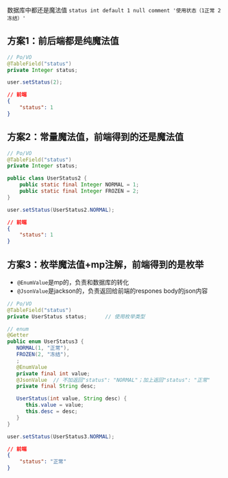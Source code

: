 数据库中都还是魔法值 `status int default 1 null comment '使用状态（1正常 2冻结）'`

## 方案1：前后端都是纯魔法值

```java
// Po/VO
@TableField("status")
private Integer status;
```
```java
user.setStatus(2);
```
```json
// 前端
{
    "status": 1
}
```

## 方案2：常量魔法值，前端得到的还是魔法值

```java
// Po/VO
@TableField("status")
private Integer status;
```
```java
public class UserStatus2 {
    public static final Integer NORMAL = 1;
    public static final Integer FROZEN = 2;
}
```
```java
user.setStatus(UserStatus2.NORMAL);
```
```json
// 前端
{
    "status": 1
}
```

## 方案3：枚举魔法值+mp注解，前端得到的是枚举

- `@EnumValue`是mp的，负责和数据库的转化
- `@JsonValue`是jackson的，负责返回给前端的respones body的json内容
```java
// Po/VO
@TableField("status")
private UserStatus status;      // 使用枚举类型
```
```java
// enum
@Getter
public enum UserStatus3 {
   NORMAL(1, "正常"),
   FROZEN(2, "冻结"),
   ;
   @EnumValue
   private final int value;
   @JsonValue  // 不加返回"status": "NORMAL"；加上返回"status": "正常"
   private final String desc;

   UserStatus(int value, String desc) {
      this.value = value;
      this.desc = desc;
   }
}
```
```java
user.setStatus(UserStatus3.NORMAL);
```
```json
// 前端
{
    "status": "正常"
}
```